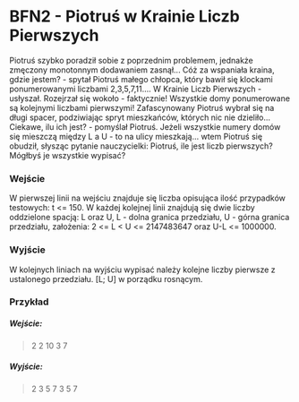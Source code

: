 # BFN2 - Piotruś w Krainie Liczb Pierwszych
Piotruś szybko poradził sobie z poprzednim problemem, jednakże zmęczony monotonnym dodawaniem zasnął... Cóż za wspaniała kraina, gdzie jestem? - spytał Piotruś małego chłopca, który bawił się klockami ponumerowanymi liczbami 2,3,5,7,11.... W Krainie Liczb Pierwszych - usłyszał. Rozejrzał się wokoło - faktycznie! Wszystkie domy ponumerowane są kolejnymi liczbami pierwszymi! Zafascynowany Piotruś wybrał się na długi spacer, podziwiając spryt mieszkańców, których nic nie dzieliło... Ciekawe, ilu ich jest? - pomyślał Piotruś. Jeżeli wszystkie numery domów się mieszczą między L a U - to na ulicy mieszkają... wtem Piotruś się obudził, słysząc pytanie nauczycielki: Piotruś, ile jest liczb pierwszych? Mógłbyś je wszystkie wypisać?

### Wejście
W pierwszej linii na wejściu znajduje się liczba opisująca ilość przypadków testowych: t <= 150. W każdej kolejnej linii znajdują się dwie liczby oddzielone spacją: L oraz U, L - dolna granica przedziału, U - górna granica przedziału, założenia: 2 <= L < U <= 2147483647 oraz U-L <= 1000000.

### Wyjście
W kolejnych liniach na wyjściu wypisać należy kolejne liczby pierwsze z ustalonego przedziału. [L; U] w porządku rosnącym.

### Przykład
##### Wejście:
>2
2 10
3 7

##### Wyjście:
>2
3
5
7
3
5
7
